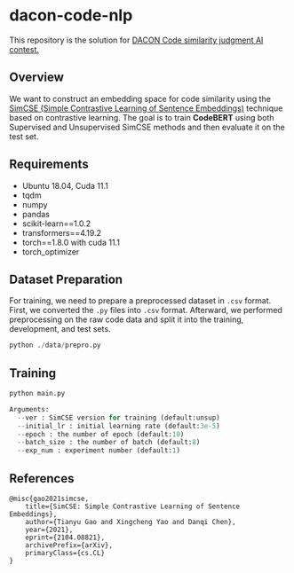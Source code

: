# dacon-code-nlp
This repository is the solution for [DACON Code similarity judgment AI contest.](https://dacon.io/competitions/official/235900/overview/description)

## Overview
We want to construct an embedding space for code similarity using the [SimCSE (Simple Contrastive Learning of Sentence Embeddings)](https://arxiv.org/pdf/2104.08821.pdf) technique based on contrastive learning. The goal is to train **CodeBERT** using both Supervised and Unsupervised SimCSE methods and then evaluate it on the test set.

## Requirements
- Ubuntu 18.04, Cuda 11.1
- tqdm
- numpy
- pandas
- scikit-learn==1.0.2
- transformers==4.19.2
- torch==1.8.0 with cuda 11.1
- torch_optimizer

## Dataset Preparation
For training, we need to prepare a preprocessed dataset in `.csv` format. First, we converted the `.py` files into `.csv` format. Afterward, we performed preprocessing on the raw code data and split it into the training, development, and test sets.

```python
python ./data/prepro.py
```

## Training
```python
python main.py

Arguments:
  --ver : SimCSE version for training (default:unsup)
  --initial_lr : initial learning rate (default:3e-5)
  --epoch : the number of epoch (default:10)
  --batch_size : the number of batch (default:8)
  --exp_num : experiment number (default:1)
```

## References
```
@misc{gao2021simcse,
    title={SimCSE: Simple Contrastive Learning of Sentence Embeddings},
    author={Tianyu Gao and Xingcheng Yao and Danqi Chen},
    year={2021},
    eprint={2104.08821},
    archivePrefix={arXiv},
    primaryClass={cs.CL}
}
```
